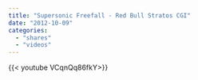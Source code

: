 ```yaml
---
title: "Supersonic Freefall - Red Bull Stratos CGI"
date: "2012-10-09"
categories:
  - "shares"
  - "videos"
---
```


<div style="width: 70vw;">{{< youtube VCqnQq86fkY>}}</div>
